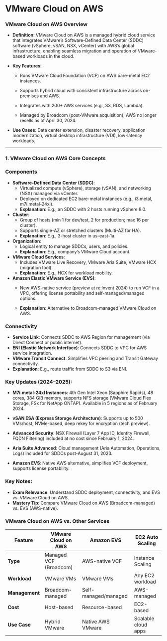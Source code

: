 # VMware Cloud on AWS

### **VMware Cloud on AWS Overview**

- **Definition**: VMware Cloud on AWS is a managed hybrid cloud service that integrates VMware’s Software-Defined Data Center (SDDC) software (vSphere, vSAN, NSX, vCenter) with AWS’s global infrastructure, enabling seamless migration and operation of VMware-based workloads in the cloud.
- **Key Features**:
    - Runs VMware Cloud Foundation (VCF) on AWS bare-metal EC2 instances.
    - Supports hybrid cloud with consistent infrastructure across on-premises and AWS.
    - Integrates with 200+ AWS services (e.g., S3, RDS, Lambda).
    - Managed by Broadcom (post-VMware acquisition); AWS no longer resells as of April 30, 2024.
        
        [](https://imgs.search.brave.com/Q3-FdI89HQ5XjoM9ebI7Z8OVdcuf6x6ueMCkPrADf2k/rs:fit:64:0:0:0/g:ce/aHR0cDovL2Zhdmlj/b25zLnNlYXJjaC5i/cmF2ZS5jb20vaWNv/bnMvOWFkODM4NDk0/MTRjNzUyMTM3OTQ5/MmI4MjRkZjFhNDcw/MTIxYzI3NmZmMmNm/MDFkZWRjNmFkZjYz/NzVhZmIzMC9hd3Mu/YW1hem9uLmNvbS8)
        
- **Use Cases**: Data center extension, disaster recovery, application modernization, virtual desktop infrastructure (VDI), low-latency workloads.

---

### **1. VMware Cloud on AWS Core Concepts**

### **Components**

- **Software-Defined Data Center (SDDC)**:
    - Virtualized compute (vSphere), storage (vSAN), and networking (NSX) managed via vCenter.
    - Deployed on dedicated EC2 bare-metal instances (e.g., i3.metal, m7i.metal-24xl).
    - **Explanation**: E.g., an SDDC with 2 hosts running vSphere 8.0.
- **Cluster**:
    - Group of hosts (min 1 for dev/test, 2 for production; max 16 per cluster).
    - Supports single-AZ or stretched clusters (Multi-AZ for HA).
    - **Explanation**: E.g., 3-host cluster in us-east-1a.
- **Organization**:
    - Logical entity to manage SDDCs, users, and policies.
    - **Explanation**: E.g., company’s VMware Cloud account.
- **VMware Cloud Services**:
    - Includes VMware Live Recovery, VMware Aria Suite, VMware HCX (migration tool).
    - **Explanation**: E.g., HCX for workload mobility.
- **Amazon Elastic VMware Service (EVS)**:
    - New AWS-native service (preview at re:Invent 2024) to run VCF in a VPC, offering license portability and self-managed/managed options.
        
        [](https://imgs.search.brave.com/Q3-FdI89HQ5XjoM9ebI7Z8OVdcuf6x6ueMCkPrADf2k/rs:fit:64:0:0:0/g:ce/aHR0cDovL2Zhdmlj/b25zLnNlYXJjaC5i/cmF2ZS5jb20vaWNv/bnMvOWFkODM4NDk0/MTRjNzUyMTM3OTQ5/MmI4MjRkZjFhNDcw/MTIxYzI3NmZmMmNm/MDFkZWRjNmFkZjYz/NzVhZmIzMC9hd3Mu/YW1hem9uLmNvbS8)
        
        [](https://imgs.search.brave.com/d5aI6a8P3VxyL-fJI8l3XCuRMrdFzEyT0oWZx0WdJ8M/rs:fit:64:0:0:0/g:ce/aHR0cDovL2Zhdmlj/b25zLnNlYXJjaC5i/cmF2ZS5jb20vaWNv/bnMvZjhkYjViOTRh/NzMwOGYxYzBmNGU4/MTJjOTE3YjE2NTBj/NmVkZGQyYjMwNTlj/YzAxNzI0NzcyMzQz/ZDc0YTY0ZC93d3cu/dGVjaHRhcmdldC5j/b20v)
        
    - **Explanation**: Alternative to Broadcom-managed VMware Cloud on AWS.

### **Connectivity**

- **Service Link**: Connects SDDC to AWS Region for management (via Direct Connect or public internet).
- **ENI (Elastic Network Interface)**: Connects SDDC to VPC for AWS service integration.
- **VMware Transit Connect**: Simplifies VPC peering and Transit Gateway connectivity.
- **Explanation**: E.g., route traffic from SDDC to S3 via ENI.

### **Key Updates (2024–2025)**:

- **M7i.metal-24xl Instances**: 4th Gen Intel Xeon (Sapphire Rapids), 48 cores, 384 GiB memory, supports NFS storage (VMware Cloud Flex Storage, FSx for NetApp ONTAP). Available in 5 regions as of February 2024.
    
    [](https://imgs.search.brave.com/xParKtumWMY54TlaEFuh9RYig3E6xjPicXbZFjY356E/rs:fit:64:0:0:0/g:ce/aHR0cDovL2Zhdmlj/b25zLnNlYXJjaC5i/cmF2ZS5jb20vaWNv/bnMvYzU5ZWMxYjFi/NDNlM2Y2MGNjNDEy/MjU5YWNhZDQxNWU3/ZGM2MjA4YmQzYTIx/MmIzY2JkZDM1MTEz/YzlmOTBiMC9kb2Nz/LnZtd2FyZS5jb20v)
    
- **vSAN ESA (Express Storage Architecture)**: Supports up to 500 VMs/host, NVMe-based, deep rekey for encryption (tech preview).
    
    [](https://imgs.search.brave.com/xParKtumWMY54TlaEFuh9RYig3E6xjPicXbZFjY356E/rs:fit:64:0:0:0/g:ce/aHR0cDovL2Zhdmlj/b25zLnNlYXJjaC5i/cmF2ZS5jb20vaWNv/bnMvYzU5ZWMxYjFi/NDNlM2Y2MGNjNDEy/MjU5YWNhZDQxNWU3/ZGM2MjA4YmQzYTIx/MmIzY2JkZDM1MTEz/YzlmOTBiMC9kb2Nz/LnZtd2FyZS5jb20v)
    
- **Advanced Security**: NSX Firewall (Layer 7 App ID, Identity Firewall, FQDN Filtering) included at no cost since February 1, 2024.
    
    [](https://imgs.search.brave.com/_Gl4hvYROVmVpg252Yp8NGVyDqtYgAKJoZOvixqLpaU/rs:fit:64:0:0:0/g:ce/aHR0cDovL2Zhdmlj/b25zLnNlYXJjaC5i/cmF2ZS5jb20vaWNv/bnMvZGE4Mzk2ODY4/ZjQxYjg5MmUwZTAy/ODNhYjYzYmIyN2Vk/ZTAzMWQzNWExMTFm/M2ZhN2RjOWUxZmI4/MmRlNDIwOS9ibG9n/cy52bXdhcmUuY29t/Lw)
    
- **Aria Suite Advanced**: Cloud management (Aria Automation, Operations, Logs) included for SDDCs post-August 31, 2023.
    
    [](https://imgs.search.brave.com/_Gl4hvYROVmVpg252Yp8NGVyDqtYgAKJoZOvixqLpaU/rs:fit:64:0:0:0/g:ce/aHR0cDovL2Zhdmlj/b25zLnNlYXJjaC5i/cmF2ZS5jb20vaWNv/bnMvZGE4Mzk2ODY4/ZjQxYjg5MmUwZTAy/ODNhYjYzYmIyN2Vk/ZTAzMWQzNWExMTFm/M2ZhN2RjOWUxZmI4/MmRlNDIwOS9ibG9n/cy52bXdhcmUuY29t/Lw)
    
- **Amazon EVS**: Native AWS alternative, simplifies VCF deployment, supports license portability.
    
    [](https://imgs.search.brave.com/Q3-FdI89HQ5XjoM9ebI7Z8OVdcuf6x6ueMCkPrADf2k/rs:fit:64:0:0:0/g:ce/aHR0cDovL2Zhdmlj/b25zLnNlYXJjaC5i/cmF2ZS5jb20vaWNv/bnMvOWFkODM4NDk0/MTRjNzUyMTM3OTQ5/MmI4MjRkZjFhNDcw/MTIxYzI3NmZmMmNm/MDFkZWRjNmFkZjYz/NzVhZmIzMC9hd3Mu/YW1hem9uLmNvbS8)
    

### **Key Notes**:

- **Exam Relevance**: Understand SDDC deployment, connectivity, and EVS vs. VMware Cloud on AWS.
- **Mastery Tip**: Compare VMware Cloud on AWS (Broadcom-managed) vs. EVS (AWS-native).

### **VMware Cloud on AWS vs. Other Services**

| **Feature** | **VMware Cloud on AWS** | **Amazon EVS** | **EC2 Auto Scaling** |
| --- | --- | --- | --- |
| **Type** | Managed VCF (Broadcom) | AWS-native VCF | Instance Scaling |
| **Workload** | VMware VMs | VMware VMs | Any EC2 workload |
| **Management** | Broadcom-managed | Self-managed/managed | AWS-managed |
| **Cost** | Host-based | Resource-based | EC2-based |
| **Use Case** | Hybrid VMware | Native AWS VMware | Scalable cloud apps |